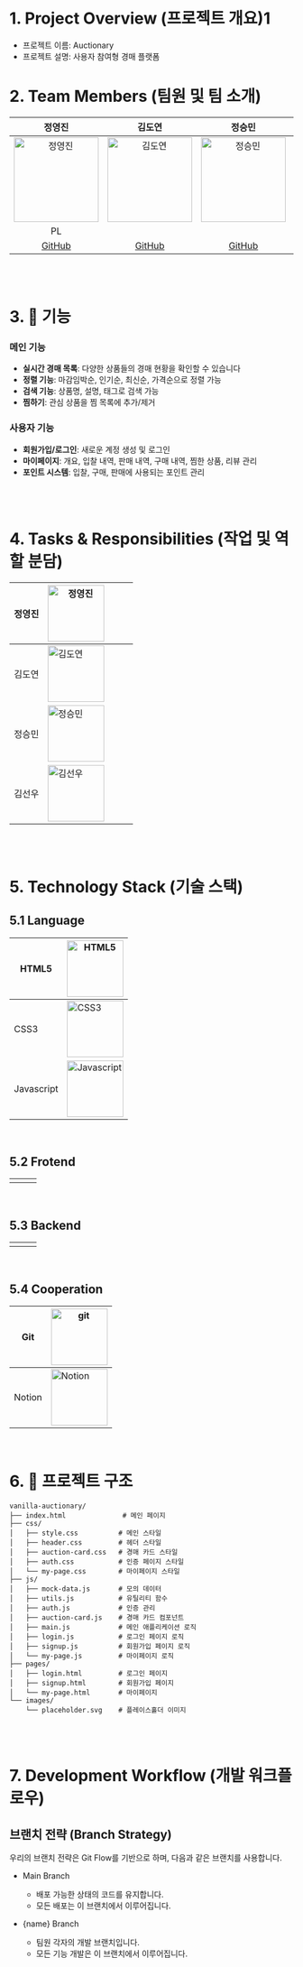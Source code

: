 [//]: # (<a href="https://club-project-one.vercel.app/" target="_blank">)

[//]: # (<img src="https://github.com/user-attachments/assets/daa622b9-7c69-4786-8db3-4996b7f140be" alt="배너" width="100%"/>)

[//]: # (</a>)
[//]: # ()
[//]: # (<br/>)

[//]: # (<br/>)
[//]: # ()
[//]: # (# 0. Getting Started &#40;시작하기&#41;)

[//]: # (```bash)

[//]: # ($ npm start)

[//]: # (```)

[//]: # ([서비스 링크]&#40;https://club-project-one.vercel.app/&#41;)

[//]: # ()
[//]: # (<br/>)

[//]: # (<br/>)

# 1. Project Overview (프로젝트 개요)1
- 프로젝트 이름: Auctionary
- 프로젝트 설명: 사용자 참여형 경매 플랫폼


# 2. Team Members (팀원 및 팀 소개)
|                                          정영진                                           |                                          김도연                                           |                                          정승민                                           |                                           김선우                                           |
|:--------------------------------------------------------------------------------------:|:--------------------------------------------------------------------------------------:|:--------------------------------------------------------------------------------------:|:---------------------------------------------------------------------------------------:|
| <img src="https://avatars.githubusercontent.com/u/70675330?v=4" alt="정영진" width="150"> | <img src="https://avatars.githubusercontent.com/u/27461288?v=4" alt="김도연" width="150"> | <img src="https://avatars.githubusercontent.com/u/86943734?v=4" alt="정승민" width="150"> | <img src="https://avatars.githubusercontent.com/u/153818862?v=4" alt="김선우" width="150"> |
|                                           PL                                           |                                                                                        |                                                                                        |                                                                                         |
|                        [GitHub](https://github.com/moonpoison)                         |                       [GitHub](https://github.com/YnexKimdoyeon)                       |                        [GitHub](https://github.com/Dotori0309)                         |                          [GitHub](https://github.com/kswoo02)                           |

<br/>
<br/>

# 3. 🚀 기능

### 메인 기능
- **실시간 경매 목록**: 다양한 상품들의 경매 현황을 확인할 수 있습니다
- **정렬 기능**: 마감임박순, 인기순, 최신순, 가격순으로 정렬 가능
- **검색 기능**: 상품명, 설명, 태그로 검색 가능
- **찜하기**: 관심 상품을 찜 목록에 추가/제거

### 사용자 기능
- **회원가입/로그인**: 새로운 계정 생성 및 로그인
- **마이페이지**: 개요, 입찰 내역, 판매 내역, 구매 내역, 찜한 상품, 리뷰 관리
- **포인트 시스템**: 입찰, 구매, 판매에 사용되는 포인트 관리

<br/>
<br/>

# 4. Tasks & Responsibilities (작업 및 역할 분담)
| 정영진 | <img src="https://avatars.githubusercontent.com/u/70675330?v=4" alt="정영진" width="100">  | <ul></ul>     |
|-----|-----------------------------------------------------------------------------------------|-----------------|
| 김도연 | <img src="https://avatars.githubusercontent.com/u/27461288?v=4" alt="김도연" width="100">  | <ul></ul> |
| 정승민 | <img src="https://avatars.githubusercontent.com/u/86943734?v=4" alt="정승민" width="100">  |<ul></ul>  |
| 김선우 | <img src="https://avatars.githubusercontent.com/u/153818862?v=4" alt="김선우" width="100"> | <ul></ul>    |

<br/>
<br/>

# 5. Technology Stack (기술 스택)
## 5.1 Language
| HTML5    |<img src="https://github.com/user-attachments/assets/2e122e74-a28b-4ce7-aff6-382959216d31" alt="HTML5" width="100">|
|-----------------|-----------------|
| CSS3    |   <img src="https://github.com/user-attachments/assets/c531b03d-55a3-40bf-9195-9ff8c4688f13" alt="CSS3" width="100">|
| Javascript    |  <img src="https://github.com/user-attachments/assets/4a7d7074-8c71-48b4-8652-7431477669d1" alt="Javascript" width="100"> | 

<br/>

## 5.2 Frotend
|  |  |  |
|-----------------|-----------------|-----------------|
||| |

<br/>

## 5.3 Backend
|  |  |  |
|-----------------|-----------------|-----------------|
| ||  |

<br/>

## 5.4 Cooperation
| Git    |  <img src="https://github.com/user-attachments/assets/483abc38-ed4d-487c-b43a-3963b33430e6" alt="git" width="100">    |
|-----------------|-----------------|
| Notion    |  <img src="https://github.com/user-attachments/assets/34141eb9-deca-416a-a83f-ff9543cc2f9a" alt="Notion" width="100">    |

<br/>

# 6. 📁 프로젝트 구조

```
vanilla-auctionary/
├── index.html              # 메인 페이지
├── css/
│   ├── style.css          # 메인 스타일
│   ├── header.css         # 헤더 스타일
│   ├── auction-card.css   # 경매 카드 스타일
│   ├── auth.css           # 인증 페이지 스타일
│   └── my-page.css        # 마이페이지 스타일
├── js/
│   ├── mock-data.js       # 모의 데이터
│   ├── utils.js           # 유틸리티 함수
│   ├── auth.js            # 인증 관리
│   ├── auction-card.js    # 경매 카드 컴포넌트
│   ├── main.js            # 메인 애플리케이션 로직
│   ├── login.js           # 로그인 페이지 로직
│   ├── signup.js          # 회원가입 페이지 로직
│   └── my-page.js         # 마이페이지 로직
├── pages/
│   ├── login.html         # 로그인 페이지
│   ├── signup.html        # 회원가입 페이지
│   └── my-page.html       # 마이페이지
└── images/
    └── placeholder.svg    # 플레이스홀더 이미지
```

<br/>
<br/>

# 7. Development Workflow (개발 워크플로우)
## 브랜치 전략 (Branch Strategy)
우리의 브랜치 전략은 Git Flow를 기반으로 하며, 다음과 같은 브랜치를 사용합니다.

- Main Branch
  - 배포 가능한 상태의 코드를 유지합니다.
  - 모든 배포는 이 브랜치에서 이루어집니다.
  
- {name} Branch
  - 팀원 각자의 개발 브랜치입니다.
  - 모든 기능 개발은 이 브랜치에서 이루어집니다.

<br/>
<br/>

[//]: # (# 8. Coding Convention)

[//]: # (## 문장 종료)

[//]: # (```)

[//]: # (// 세미콜론&#40;;&#41;)

[//]: # (console.log&#40;"Hello World!"&#41;;)

[//]: # (```)

[//]: # ()
[//]: # (<br/>)

[//]: # ()
[//]: # ()
[//]: # (## 명명 규칙)

[//]: # (* 상수 : 영문 대문자 + 스네이크 케이스)

[//]: # (```)

[//]: # (const NAME_ROLE;)

[//]: # (```)

[//]: # (* 변수 & 함수 : 카멜케이스)

[//]: # (```)

[//]: # (// state)

[//]: # (const [isLoading, setIsLoading] = useState&#40;false&#41;;)

[//]: # (const [isLoggedIn, setIsLoggedIn] = useState&#40;false&#41;;)

[//]: # (const [errorMessage, setErrorMessage] = useState&#40;''&#41;;)

[//]: # (const [currentUser, setCurrentUser] = useState&#40;null&#41;;)

[//]: # ()
[//]: # (// 배열 - 복수형 이름 사용)

[//]: # (const datas = [];)

[//]: # ()
[//]: # (// 정규표현식: 'r'로 시작)

[//]: # (const = rName = /.*/;)

[//]: # ()
[//]: # (// 이벤트 핸들러: 'on'으로 시작)

[//]: # (const onClick = &#40;&#41; => {};)

[//]: # (const onChange = &#40;&#41; => {};)

[//]: # ()
[//]: # (// 반환 값이 불린인 경우: 'is'로 시작)

[//]: # (const isLoading = false;)

[//]: # ()
[//]: # (// Fetch함수: method&#40;get, post, put, del&#41;로 시작)

[//]: # (const getEnginList = &#40;&#41; => {...})

[//]: # (```)

[//]: # ()
[//]: # (<br/>)

[//]: # ()
[//]: # (## 블록 구문)

[//]: # (```)

[//]: # (// 한 줄짜리 블록일 경우라도 {}를 생략하지 않고, 명확히 줄 바꿈 하여 사용한다)

[//]: # (// good)

[//]: # (if&#40;true&#41;{)

[//]: # (  return 'hello')

[//]: # (})

[//]: # ()
[//]: # (// bad)

[//]: # (if&#40;true&#41; return 'hello')

[//]: # (```)

[//]: # ()
[//]: # (<br/>)

[//]: # ()
[//]: # (## 함수)

[//]: # (```)

[//]: # (함수는 함수 표현식을 사용하며, 화살표 함수를 사용한다.)

[//]: # (// Good)

[//]: # (const fnName = &#40;&#41; => {};)

[//]: # ()
[//]: # (// Bad)

[//]: # (function fnName&#40;&#41; {};)

[//]: # (```)

[//]: # ()
[//]: # (<br/>)

[//]: # ()
[//]: # (## 태그 네이밍)

[//]: # (Styled-component태그 생성 시 아래 네이밍 규칙을 준수하여 의미 전달을 명확하게 한다.<br/>)

[//]: # (태그명이 길어지더라도 의미 전달의 명확성에 목적을 두어 작성한다.<br/>)

[//]: # (전체 영역: Container<br/>)

[//]: # (영역의 묶음: {Name}Area<br/>)

[//]: # (의미없는 태그: <><br/>)

[//]: # (```)

[//]: # (<Container>)

[//]: # (  <ContentsArea>)

[//]: # (    <Contents>...</Contents>)

[//]: # (    <Contents>...</Contents>)

[//]: # (  </ContentsArea>)

[//]: # (</Container>)

[//]: # (```)

[//]: # ()
[//]: # (<br/>)

[//]: # ()
[//]: # (## 폴더 네이밍)

[//]: # (카멜 케이스를 기본으로 하며, 컴포넌트 폴더일 경우에만 파스칼 케이스로 사용한다.)

[//]: # (```)

[//]: # (// 카멜 케이스)

[//]: # (camelCase)

[//]: # (// 파스칼 케이스)

[//]: # (PascalCase)

[//]: # (```)

[//]: # ()
[//]: # (<br/>)

[//]: # ()
[//]: # (## 파일 네이밍)

[//]: # (```)

[//]: # (컴포넌트일 경우만 .jsx 확장자를 사용한다. &#40;그 외에는 .js&#41;)

[//]: # (customHook을 사용하는 경우 : use + 함수명)

[//]: # (```)

[//]: # ()
[//]: # (<br/>)

[//]: # (<br/>)

[//]: # ()
[//]: # (# 9. 커밋 컨벤션)

[//]: # (## 기본 구조)

[//]: # (```)

[//]: # (type : subject)

[//]: # ()
[//]: # (body )

[//]: # (```)

[//]: # ()
[//]: # (<br/>)

[//]: # ()
[//]: # (## type 종류)

[//]: # (```)

[//]: # (feat : 새로운 기능 추가)

[//]: # (fix : 버그 수정)

[//]: # (docs : 문서 수정)

[//]: # (style : 코드 포맷팅, 세미콜론 누락, 코드 변경이 없는 경우)

[//]: # (refactor : 코드 리펙토링)

[//]: # (test : 테스트 코드, 리펙토링 테스트 코드 추가)

[//]: # (chore : 빌드 업무 수정, 패키지 매니저 수정)

[//]: # (```)

[//]: # ()
[//]: # (<br/>)

[//]: # ()
[//]: # (## 커밋 이모지)

[//]: # (```)

[//]: # (== 코드 관련)

[//]: # (📝	코드 작성)

[//]: # (🔥	코드 제거)

[//]: # (🔨	코드 리팩토링)

[//]: # (💄	UI / style 변경)

[//]: # ()
[//]: # (== 문서&파일)

[//]: # (📰	새 파일 생성)

[//]: # (🔥	파일 제거)

[//]: # (📚	문서 작성)

[//]: # ()
[//]: # (== 버그)

[//]: # (🐛	버그 리포트)

[//]: # (🚑	버그를 고칠 때)

[//]: # ()
[//]: # (== 기타)

[//]: # (🐎	성능 향상)

[//]: # (✨	새로운 기능 구현)

[//]: # (💡	새로운 아이디어)

[//]: # (🚀	배포)

[//]: # (```)

[//]: # ()
[//]: # (<br/>)

[//]: # ()
[//]: # (## 커밋 예시)

[//]: # (```)

[//]: # (== ex1)

[//]: # (✨Feat: "회원 가입 기능 구현")

[//]: # ()
[//]: # (SMS, 이메일 중복확인 API 개발)

[//]: # ()
[//]: # (== ex2)

[//]: # (📚chore: styled-components 라이브러리 설치)

[//]: # ()
[//]: # (UI개발을 위한 라이브러리 styled-components 설치)

[//]: # (```)

[//]: # (<br/>)

[//]: # (<br/>)

[//]: # ()
[//]: # (# 10. 컨벤션 수행 결과)

[//]: # (<img width="100%" alt="코드 컨벤션" src="https://github.com/user-attachments/assets/0dc218c0-369f-45d2-8c6d-cdedc81169b4">)

[//]: # (<img width="100%" alt="깃플로우" src="https://github.com/user-attachments/assets/2a4d1332-acc2-4292-9815-d122f5aea77c">)
